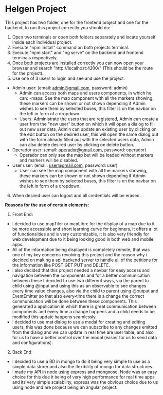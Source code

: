 # Helgen Project

This project has two folder, one for the frontend project and one for the backend, to run this project correctly you should do:

1. Open two terminals or open both folders separately and locate yourself inside each individual project.
2. Execute "npm install" command on both projects terminal.
3. Execute "npm start" and "ng serve" on the backend and frontend terminals respectively.
4. Once both projects are installed correctly you can now open your browser and search "http://localhost:4200/" (This should be the route for the project).
5. Use one of 3 users to login and see and use the project.
  - Admin user: (email: admin@gmail.com, password: admin) 
    - Admin can access both maps and users components, in which he can: -maps: See the map component with all the markers showing, these markers can be shown or not shown depending if Admin wishes to see them by selected buses, this filter is on the navbar on the left in form of a dropdown.
    - Users: Administrate the users that are registered, Admin can create a user from the "new user" button on which it will open a dialog to fill out new user data, Admin can update an existing user by clicking on the edit button on the desired user, this will open the same dialog but with the form already filled out with the selected users data, Admin can also delete desired user by clicking on delete button.
  - Operador user: (email: operador@gmail.com, password: operador)
    - Operador can only see the map but will be loaded without markers and markers will be disabled.
  - User user: (email: user@gmail.com, password: user)
    - User can see the map component with all the markers showing, these markers can be shown or not shown depending if Admin wishes to see them by selected buses, this filter is on the navbar on the left in form of a dropdown.
6. When desired user can logout and all credentials will be erased.

**Reasons for the use of certain elements:**
1. Front End: 
 - I decided to use mapTiler or mapLibre for the display of a map due to it be more accessible and short learning curve for beginners, it offers a lot of functionalities and is very customizable, it is also very friendly for web development due to it being looking good in both web and mobile apps. 
 - All of the information being displayed is completely remote, that was one of my key concerns revolving this project and the reason why i decided on making a api backend server to handle all of the petitions for the information like POST GET PUT and DELETE.
 - I also decided that this project needed a navbar for easy access and navigation between the components and for a better communication between these I decided to use two different ways, via the parent to child using @input and using this as an observable to see changes every time value changes, also via the child to parent using @output and EventEmitter so that also every-time there is a change the correct communication will be done between these components. This generated a application in which there is great communication between components and every time a change happens and a child needs to be modified this update happens seamlessly. 
 - I decided to use mat dialog to use a modal for creating and editing users, this was done because we can subscribe to any changes emitted from the dialog and we can update in real time are user table, and also for us to have a better control over the modal (easier for us to send data and configurations).

2. Back End:
  - I decided to use a BD in mongo to do it being very simple to use as a simple data storer and also the flexibility of mongo for data structures.
  - I made my API in node using express and mongoose. Node was an easy choice for this due it being of very high performance for real time apps and its very simple scalability, express was the obvious choice due to us using node and are project being an angular project.